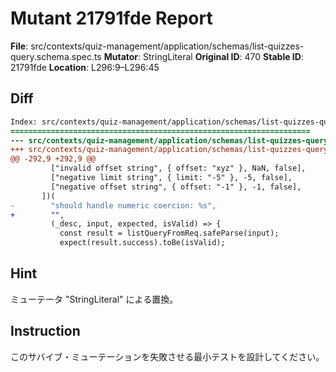 # Mutant 21791fde Report

**File**: src/contexts/quiz-management/application/schemas/list-quizzes-query.schema.spec.ts
**Mutator**: StringLiteral
**Original ID**: 470
**Stable ID**: 21791fde
**Location**: L296:9–L296:45

## Diff

```diff
Index: src/contexts/quiz-management/application/schemas/list-quizzes-query.schema.spec.ts
===================================================================
--- src/contexts/quiz-management/application/schemas/list-quizzes-query.schema.spec.ts	original
+++ src/contexts/quiz-management/application/schemas/list-quizzes-query.schema.spec.ts	mutated #470
@@ -292,9 +292,9 @@
         ["invalid offset string", { offset: "xyz" }, NaN, false],
         ["negative limit string", { limit: "-5" }, -5, false],
         ["negative offset string", { offset: "-1" }, -1, false],
       ])(
-        "should handle numeric coercion: %s",
+        "",
         (_desc, input, expected, isValid) => {
           const result = listQueryFromReq.safeParse(input);
           expect(result.success).toBe(isValid);
```

## Hint

ミューテータ "StringLiteral" による置換。

## Instruction

このサバイブ・ミューテーションを失敗させる最小テストを設計してください。
